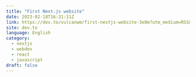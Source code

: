 ```yaml
---
title: "First Next.js website"
date: 2023-02-18T16:31:11Z
link: https://dev.to/vulcanwm/first-nextjs-website-3e8m?utm_medium=RSS&utm_source=news.12bit.vn
site: dev.to
language: English
category:
  - nextjs
  - webdev
  - react
  - javascript
draft: false
---
```

